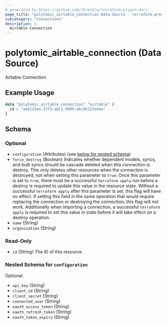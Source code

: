 ```yaml
---
# generated by https://github.com/fbreckle/terraform-plugin-docs
page_title: "polytomic_airtable_connection Data Source - terraform-provider-polytomic"
subcategory: "Connections"
description: |-
  Airtable Connection
---
```


# polytomic_airtable_connection (Data Source)

Airtable Connection

## Example Usage

```terraform
data "polytomic_airtable_connection" "airtable" {
  id = "aab123aa-27f3-abc1-9999-abcde123a4aa"
}
```

<!-- schema generated by tfplugindocs -->
## Schema

### Optional

- `configuration` (Attributes) (see [below for nested schema](#nestedatt--configuration))
- `force_destroy` (Boolean) Indicates whether dependent models, syncs, and bulk syncs should be cascade deleted when this connection is destroy. This only deletes other resources when the connection is destroyed, not when setting this parameter to `true`. Once this parameter is set to `true`, there must be a successful `terraform apply` run before a destroy is required to update this value in the resource state. Without a successful `terraform apply` after this parameter is set, this flag will have no effect. If setting this field in the same operation that would require replacing the connection or destroying the connection, this flag will not work. Additionally when importing a connection, a successful `terraform apply` is required to set this value in state before it will take effect on a destroy operation.
- `name` (String)
- `organization` (String)

### Read-Only

- `id` (String) The ID of this resource.

<a id="nestedatt--configuration"></a>
### Nested Schema for `configuration`

Optional:

- `api_key` (String)
- `client_id` (String)
- `client_secret` (String)
- `connected_user` (String)
- `oauth_access_token` (String)
- `oauth_refresh_token` (String)
- `oauth_token_expiry` (String)


